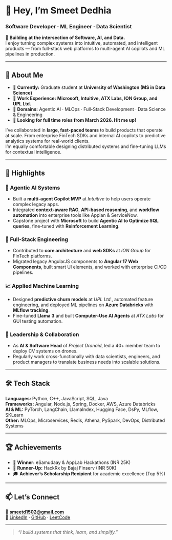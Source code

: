 # 👋 Hey, I’m **Smeet Dedhia**
### Software Developer · ML Engineer · Data Scientist  

🎯 **Building at the intersection of Software, AI, and Data.**  
I enjoy turning complex systems into intuitive, automated, and intelligent products — from full-stack web platforms to multi-agent AI copilots and ML pipelines in production.

---

## 💼 About Me  

- 🔹 **Currently:** Graduate student at **University of Washington (MS in Data Science)**  
- 🔹 **Work Experience:** **Microsoft, Intuitive, ATX Labs, ION Group, and UPL Ltd.**  
- 🔹 **Domains:** Agentic AI · MLOps · Full-Stack Development · Data Science & Engineering
- 💼 **Looking for full time roles from March 2026. Hit me up!**

I’ve collaborated in **large, fast-paced teams** to build products that operate at scale. From enterprise FinTech SDKs and internal AI copilots to predictive analytics systems for real-world clients.  
I’m equally comfortable designing distributed systems and fine-tuning LLMs for contextual intelligence.  

---

## 🧠 Highlights  

### 💬 Agentic AI Systems  
- Built a **multi-agent Copilot MVP** at *Intuitive* to help users operate complex legacy apps.  
- Integrated **context-aware RAG**, **API-based reasoning**, and **workflow automation** into enterprise tools like Appian & ServiceNow. 
- Capstone project with **Microsoft** to build **Agentic AI to Optimize SQL queries**, fine-tuned with **Reinforcement Learning**.

### 🧩 Full-Stack Engineering  
- Contributed to **core architecture** and **web SDKs** at *ION Group* for FinTech platforms.  
- Migrated legacy AngularJS components to **Angular 17 Web Components**, built smart UI elements, and worked with enterprise CI/CD pipelines.  

### 📈 Applied Machine Learning  
- Designed **predictive churn models** at *UPL Ltd.*, automated feature engineering, and deployed ML pipelines on **Azure Databricks** with **MLflow tracking**.  
- Fine-tuned **Llama 3** and built **Computer-Use AI Agents** at *ATX Labs* for GUI testing automation.  

### 🚀 Leadership & Collaboration  
- As **AI & Software Head** of *Project Dronaid*, led a 40+ member team to deploy CV systems on drones.  
- Regularly work cross-functionally with data scientists, engineers, and product managers to translate business needs into scalable solutions.  

---

## 🛠️ Tech Stack  

**Languages:** Python, C++, JavaScript, SQL, Java  
**Frameworks:** Angular, Node.js, Spring, Docker, AWS, Azure Databricks  
**AI & ML:** PyTorch, LangChain, LlamaIndex, Hugging Face, DsPy, MLflow, SKLearn  
**Other:** MLOps, Microservices, Redis, Athena, PySpark, DevOps, Distributed Systems  

---

## 🏆 Achievements  

- 🥇 **Winner:** eSamudaay & AppLab Hackathons (INR 25K)  
- 🥈 **Runner-Up:** HackRx by Bajaj Finserv (INR 50K)  
- 🎓 **Achiever’s Scholarship Recipient** for academic excellence (Top 5%)  

---

## 📫 Let’s Connect  

📧 **smeetd1502@gmail.com**  
🔗 [LinkedIn](#) · [GitHub](#) · [LeetCode](#)  

---

> _“I build systems that think, learn, and simplify.”_
